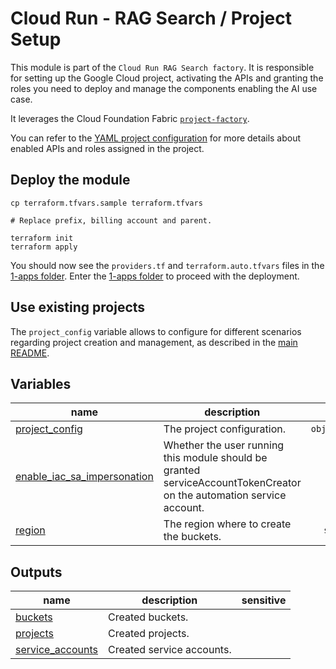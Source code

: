 # Cloud Run - RAG Search / Project Setup

This module is part of the `Cloud Run RAG Search factory`.
It is responsible for setting up the Google Cloud project, activating the APIs and granting the roles you need to deploy and manage the components enabling the AI use case.

It leverages the Cloud Foundation Fabric [`project-factory`](https://github.com/GoogleCloudPlatform/cloud-foundation-fabric/tree/master/modules/project-factory).

You can refer to the [YAML project configuration](data/project.yaml) for more details about enabled APIs and roles assigned in the project.

## Deploy the module

```shell
cp terraform.tfvars.sample terraform.tfvars

# Replace prefix, billing account and parent.

terraform init
terraform apply
```

You should now see the `providers.tf` and `terraform.auto.tfvars` files in the [1-apps folder](../1-apps/README.md). Enter the [1-apps folder](../1-apps/README.md) to proceed with the deployment.

## Use existing projects

The `project_config` variable allows to configure for different scenarios regarding project creation and management, as described in the [main README](../../README.md).
<!-- BEGIN TFDOC -->
## Variables

| name | description | type | required | default |
|---|---|:---:|:---:|:---:|
| [project_config](variables.tf#L21) | The project configuration. | <code title="object&#40;&#123;&#10;  billing_account_id &#61; optional&#40;string&#41;     &#35; if create or control equal true&#10;  control            &#61; optional&#40;bool, true&#41; &#35; to control an existing project&#10;  create             &#61; optional&#40;bool, true&#41; &#35; to create the project&#10;  parent             &#61; optional&#40;string&#41;     &#35; if control equals true&#10;  prefix             &#61; optional&#40;string&#41;     &#35; the prefix of the project name&#10;&#125;&#41;">object&#40;&#123;&#8230;&#125;&#41;</code> | ✓ |  |
| [enable_iac_sa_impersonation](variables.tf#L15) | Whether the user running this module should be granted serviceAccountTokenCreator on the automation service account. | <code>bool</code> |  | <code>true</code> |
| [region](variables.tf#L40) | The region where to create the buckets. | <code>string</code> |  | <code>&#34;europe-west1&#34;</code> |

## Outputs

| name | description | sensitive |
|---|---|:---:|
| [buckets](outputs.tf#L49) | Created buckets. |  |
| [projects](outputs.tf#L54) | Created projects. |  |
| [service_accounts](outputs.tf#L59) | Created service accounts. |  |
<!-- END TFDOC -->
